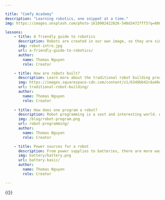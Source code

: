```yaml
---

title: "Comfy Academy"
description: "Learning robotics, one snippet at a time."
img: https://images.unsplash.com/photo-1610902422826-548d3472fff5?q=80&w=2865&auto=format&fit=crop&ixlib=rb-4.0.3&ixid=M3wxMjA3fDB8MHxwaG90by1wYWdlfHx8fGVufDB8fHx8fA%3D%3D?ixlib=rb-4.0.3&ixid=MnwxMjA3fDB8MHxwaG90by1wYWdlfHx8fGVufDB8fHx8&auto=format&fit=crop&w=2830&q=80&blend=10512F&blend-mode=multiply

lessons:
    - title: A friendly guide to robotics
      description: Robots are created in our own image, so they are simple to understand by nature.
      img: robot-intro.jpg
      url: a-friendly-guide-to-robotics/
      author:
        name: Thomas Nguyen
        role: Creator

    - title: How are robots built?
      description: Learn more about the traditional robot building process & how that can be improved.
      img: https://images.squarespace-cdn.com/content/v1/6349bb42c6a46e6c92799f1a/663a4c8c-43c3-4b96-ac83-0f926d411478/adam-savage-working-on.jpg
      url: traditional-robot-building/
      author:
        name: Thomas Nguyen
        role: Creator
    
    - title: How does one program a robot?
      description: Robot programming is a vast and interesting world. Are you ready for it?
      img: /blog/robot-program.png
      url: robot-programming/
      author:
        name: Thomas Nguyen
        role: Creator

    - title: Power sources for a robot
      description: From power supplies to batteries, there are more ways to power a robot than stars in the sky. So, what should you choose for your project?
      img: battery/battery.png
      url: battery-basic/
      author:
        name: Thomas Nguyen
        role: Creator

---
```


{{<blog>}}

<!--
    - title: Application overview
      description: How to create an account & application overview
      img: /blog/get-started.png
      url: app-overview/
      author:
        name: Thomas Nguyen
        role: Creator
-->